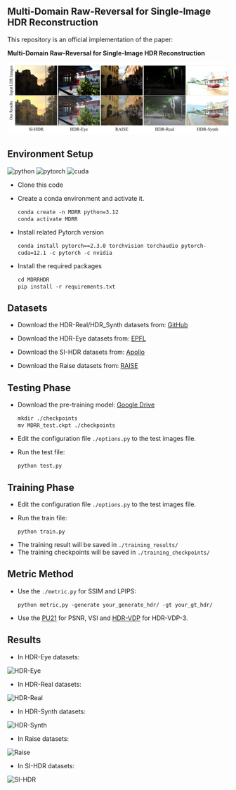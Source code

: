 ## Multi-Domain Raw-Reversal for Single-Image HDR Reconstruction  
This repository is an official implementation of the paper:

**Multi-Domain Raw-Reversal for Single-Image HDR Reconstruction**

![Head](\img\Head.png)



## Environment Setup

![python](https://img.shields.io/badge/Python-v3.12-green.svg?style=plastic)  ![pytorch](https://img.shields.io/badge/Pytorch-v2.3.0-green.svg?style=plastic)  ![cuda](https://img.shields.io/badge/Cuda-v12.1-green.svg?style=plastic)

* Clone this code

* Create a conda environment and activate it.

  ```
  conda create -n MDRR python=3.12
  conda activate MDRR
  ```

* Install related Pytorch version

  ```
  conda install pytorch==2.3.0 torchvision torchaudio pytorch-cuda=12.1 -c pytorch -c nvidia
  ```

* Install the required packages

  ```
  cd MDRRHDR
  pip install -r requirements.txt
  ```

  


## Datasets 

- Download the HDR-Real/HDR_Synth datasets from: [GitHub](https://github.com/alex04072000/SingleHDR)

- Download the HDR-Eye datasets from: [EPFL](https://www.epfl.ch/labs/mmspg/downloads/hdr-eye/)

- Download the SI-HDR datasets from: [Apollo](https://www.repository.cam.ac.uk/items/c02ccdde-db20-4acd-8941-7816ef6b7dc7)

- Download the Raise datasets from: [RAISE](http://loki.disi.unitn.it/RAISE/index.php)

  

## Testing Phase

- Download the pre-training model: [Google Drive](https://drive.google.com/file/d/1LfhLFaFoZ-XZnMoqDxXMmugU5ko3-lAX/view?usp=drive_link)

  ```
  mkdir ./checkpoints
  mv MDRR_test.ckpt ./checkpoints
  ```

- Edit the configuration file `./options.py` to the test images file.

- Run the test file:

  ```
  python test.py
  ```

  


## Training Phase

- Edit the configuration file `./options.py` to the test images file. 

- Run the train file:

  ```
  python train.py
  ```

* The training result will be saved in `./training_results/`
* The training checkpoints will be saved in `./training_checkpoints/`



## Metric Method

- Use the `./metric.py` for SSIM and LPIPS:

  ```
  python metric,py -generate your_generate_hdr/ -gt your_gt_hdr/
  ```

- Use the [PU21](https://github.com/gfxdisp/pu21/tree/main) for PSNR,  VSI and [HDR-VDP](https://hdrvdp.sourceforge.net/wiki/) for HDR-VDP-3.



## Results

- In HDR-Eye datasets:

![HDR-Eye](\img\HDR-Eye.png)

- In HDR-Real datasets:

![HDR-Real](\img\HDR-Real.png)

- In HDR-Synth datasets:

![HDR-Synth](\img\HDR-Synth.png)

- In Raise datasets:

![Raise](\img\Raise.png)

- In SI-HDR datasets:

![SI-HDR](\img\SI-HDR.png)
